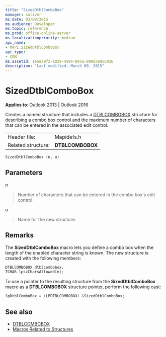 ```yaml
---
title: "SizedDtblComboBox"
manager: soliver
ms.date: 03/09/2015
ms.audience: Developer
ms.topic: reference
ms.prod: office-online-server
ms.localizationpriority: medium
api_name:
- MAPI.SizedDtblComboBox
api_type:
- COM
ms.assetid: 1e5ea9f2-1029-4584-845a-890d3e956036
description: "Last modified: March 09, 2015"
---
```


# SizedDtblComboBox
 
**Applies to**: Outlook 2013 | Outlook 2016 
  
Creates a named structure that includes a [DTBLCOMBOBOX](dtblcombobox.md) structure for describing a combo box control and the maximum number of characters that can be entered in the associated edit control. 
  
|||
|:-----|:-----|
|Header file:  <br/> |Mapidefs.h  <br/> |
|Related structure:  <br/> |**DTBLCOMBOBOX** <br/> |
   
```cpp
SizedDtblComboBox (n, u)
```

## Parameters

_n_
  
> Number of characters that can be entered in the combo box's edit control. 
    
_u_
  
> Name for the new structure.
    
## Remarks

The **SizedDtblComboBox** macro lets you define a combo box when the length of the enabled character string is known. The new structure is created with the following members: 
  
```cpp
DTBLCOMBOBOX dtblcombobox;
TCHAR lpszCharsAllowed[n];

```

To use a pointer to the resulting structure from the **SizedDtblComboBox** macro as a **DTBLCOMBOBOX** structure pointer, perform the following cast: 
  
```cpp
lpDtblComboBox = (LPDTBLCOMBOBOX) &SizedDtblComboBox;

```

## See also

- [DTBLCOMBOBOX](dtblcombobox.md)
- [Macros Related to Structures](macros-related-to-structures.md)

